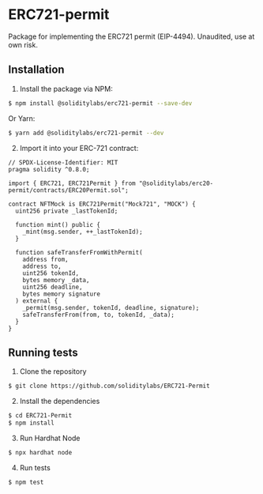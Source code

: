 # ERC721-permit

Package for implementing the ERC721 permit (EIP-4494). Unaudited, use at own risk.

## Installation

1. Install the package via NPM:

```bash
$ npm install @soliditylabs/erc721-permit --save-dev
```

Or Yarn:

```bash
$ yarn add @soliditylabs/erc721-permit --dev
```

2. Import it into your ERC-721 contract:

```solidity
// SPDX-License-Identifier: MIT
pragma solidity ^0.8.0;

import { ERC721, ERC721Permit } from "@soliditylabs/erc20-permit/contracts/ERC20Permit.sol";

contract NFTMock is ERC721Permit("Mock721", "MOCK") {
  uint256 private _lastTokenId;

  function mint() public {
    _mint(msg.sender, ++_lastTokenId);
  }

  function safeTransferFromWithPermit(
    address from,
    address to,
    uint256 tokenId,
    bytes memory _data,
    uint256 deadline,
    bytes memory signature
  ) external {
    _permit(msg.sender, tokenId, deadline, signature);
    safeTransferFrom(from, to, tokenId, _data);
  }
}

```

## Running tests

1. Clone the repository

```bash
$ git clone https://github.com/soliditylabs/ERC721-Permit
```

2. Install the dependencies

```bash
$ cd ERC721-Permit
$ npm install
```

3. Run Hardhat Node

```bash
$ npx hardhat node
```

4. Run tests

```bash
$ npm test
```
